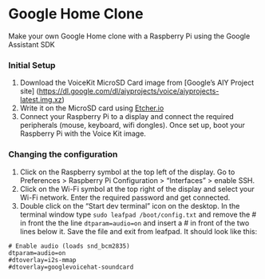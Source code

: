 # Google Home Clone
Make your own Google Home clone with a Raspberry Pi using the Google Assistant SDK

### Initial Setup
1. Download the VoiceKit MicroSD Card image from [Google’s AIY Project site] (https://dl.google.com/dl/aiyprojects/voice/aiyprojects-latest.img.xz)
2. Write it on the MicroSD card using [Etcher.io](https://etcher.io/)
3. Connect your Raspberry Pi to a display and connect the required peripherals (mouse, keyboard, wifi dongles). Once set up, boot your Raspberry Pi with the Voice Kit image.

### Changing the configuration
1. Click on the Raspberry symbol at the top left of the display. Go to Preferences > Raspberry Pi Configuration > “Interfaces” > enable SSH.
2. Click on the Wi-Fi symbol at the top right of the display and select your Wi-Fi network. Enter the required password and get connected. 
3. Double click on the “Start dev terminal” icon on the desktop. In the terminal window type 
```sudo leafpad /boot/config.txt``` 
and remove the # in front the the line ```dtparam=audio=on``` and insert a # in front of the two lines below it. Save the file and exit from leafpad.
It should look like this:
```
# Enable audio (loads snd_bcm2835)
dtparam=audio=on
#dtoverlay=i2s-mmap
#dtoverlay=googlevoicehat-soundcard
```
###
